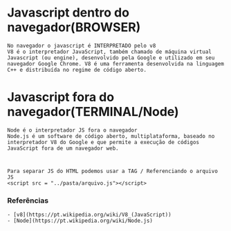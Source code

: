# Javascript dentro do navegador(BROWSER)
    No navegador o javascript é INTERPRETADO pelo v8
    V8 é o interpretador JavaScript, também chamado de máquina virtual Javascript (ou engine), desenvolvido pela Google e utilizado em seu navegador Google Chrome. V8 é uma ferramenta desenvolvida na linguagem C++ e distribuída no regime de código aberto.
# Javascript fora do navegador(TERMINAL/Node)
    Node é o interpretador JS fora o navegador
    Node.js é um software de código aberto, multiplataforma, baseado no interpretador V8 do Google e que permite a execução de códigos JavaScript fora de um navegador web.


#
    Para separar JS do HTML podemos usar a TAG / Referenciando o arquivo JS
    <script src = "../pasta/arquivo.js"></script>
### Referências
    - [v8](https://pt.wikipedia.org/wiki/V8_(JavaScript))  
    - [Node](https://pt.wikipedia.org/wiki/Node.js)

